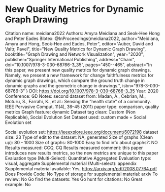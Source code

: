 # New Quality Metrics for Dynamic Graph Drawing

Citation name: meidiana2022
Authors: Amyra Meidiana and Seok-Hee Hong and Peter Eades
Bibtex: @InProceedings{meidiana2022,
author="Meidiana, Amyra
and Hong, Seok-Hee
and Eades, Peter",
editor="Auber, David
and Valtr, Pavel",
title="New Quality Metrics for Dynamic Graph Drawing",
booktitle="Graph Drawing and Network Visualization",
year="2020",
publisher="Springer International Publishing",
address="Cham",
doi=”10.1007/978-3-030-68766-3_35”,
pages="450--465",
abstract="In this paper, we present new quality metrics for dynamic graph drawings. Namely, we present a new framework for change faithfulness metrics for dynamic graph drawings, which compare the ground truth change in dynamic graphs and the geometric change in drawings.",
isbn="978-3-030-68766-3"
}
DOI: https://doi.org/10.1007/978-3-030-68766-3_35
Year: 2020
Conference: GD
Notes: second dataset from: Madan, A., Cebrian, M., Moturu, S., Farrahi, K., et al.: Sensing the “health state”
of a community. IEEE Pervasive Comput. 11(4), 36–45 (2011)
paper type: comparison, quality metrics
Graph feature: dynamic
Dataset tag clean: Custom (Non Replicable), Social Evolution Set
Dataset used: custom made + Social Evolution set

Social evolution set: https://ieeexplore.ieee.org/document/6072198
dataset size: 23
Type of edit to the dataset: NA, generated
Size of graphs (Clean up): 80 - 1000
Size of graphs: 80-1000
Easy to find info about graphs?: NO
Results measured: CCQ, CQ
Results measured comment: this paper introduces new results metrics, so the new metrics are unique to this paper
Evaluation type (Multi-Select): Quantitative Aggregated
Evaluation type: visual, aggregate
Supplemental material (Multi-select): appendix
Supplemental material available: Yes, https://arxiv.org/pdf/2008.07764.pdf
Does Provide Code: No
Type of storage for supplemental material: arxiv
To review: No
Go find the datasets: Yes
Go hunt for citations: No
Great example: No